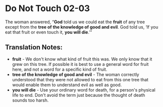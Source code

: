 Do Not Touch 02-03
====================


The woman answered, “**God** told us we could eat the **fruit** of any
tree except from the **tree of the knowledge of good and evil**. God told
us, ‘If you eat that fruit or even touch it, **you will die**.’”

Translation Notes:
------------------

-   **fruit** - We don't know what kind of fruit this was. We only know
    that it grew on this tree. If possible it is best to use a general
    word for fruit here, and not a word for a specific kind of fruit.
-   **tree of the knowledge of good and evil** - The woman correctly
    understood that they were not allowed to eat from this one tree that
    would enable them to understand evil as well as good.
-   **you will die** - Use your ordinary word for death, for a person's
    physical life to end. Don't avoid the term just because the thought
    of death sounds too harsh.

